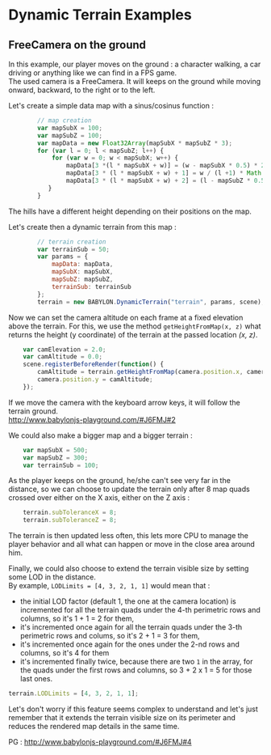 # Dynamic Terrain Examples

## FreeCamera on the ground

In this example, our player moves on the ground : a character walking, a car driving or anything like we can find in a FPS game.  
The used camera is a FreeCamera. It will keeps on the ground while moving onward, backward, to the right or to the left.  

Let's create a simple data map with a sinus/cosinus function :
```javascript
        // map creation
        var mapSubX = 100;
        var mapSubZ = 100;
        var mapData = new Float32Array(mapSubX * mapSubZ * 3);   
        for (var l = 0; l < mapSubZ; l++) {           
            for (var w = 0; w < mapSubX; w++) {                
                mapData[3 *(l * mapSubX + w)] = (w - mapSubX * 0.5) * 2.0;
                mapData[3 * (l * mapSubX + w) + 1] = w / (l +1) * Math.sin(l / 2) * Math.cos(w / 2) * 2.0;
                mapData[3 * (l * mapSubX + w) + 2] = (l - mapSubZ * 0.5) * 2.0;
           }            
        }

```
The hills have a different height depending on their positions on the map.  

Let's create then a dynamic terrain from this map :
```javascript
        // terrain creation
        var terrainSub = 50;
        var params = {
            mapData: mapData,
            mapSubX: mapSubX,
            mapSubZ: mapSubZ,
            terrainSub: terrainSub
        };
        terrain = new BABYLON.DynamicTerrain("terrain", params, scene);
```
Now we can set the camera altitude on each frame at a fixed elevation above the terrain.  For this, we use the method `getHeightFromMap(x, z)` what returns the height (y coordinate) of the terrain at the passed location _(x, z)_.  

```javascript
    var camElevation = 2.0;
    var camAltitude = 0.0;
    scene.registerBeforeRender(function() {
        camAltitude = terrain.getHeightFromMap(camera.position.x, camera.position.z) + camElevation;
        camera.position.y = camAltitude;
    });
```
If we move the camera with the keyboard arrow keys, it will follow the terrain ground.   
http://www.babylonjs-playground.com/#J6FMJ#2  

We could also make a bigger map and a bigger terrain : 
```javascript
    var mapSubX = 500;
    var mapSubZ = 300;
    var terrainSub = 100;
```
As the player keeps on the ground, he/she can't see very far in the distance, so we can choose to update the terrain only after 8 map quads crossed over either on the X axis, either on the Z axis :
```javascript
    terrain.subToleranceX = 8;
    terrain.subToleranceZ = 8;
```
The terrain is then updated less often, this lets more CPU to manage the player behavior and all what can happen or move in the close area around him.  

Finally, we could also choose to extend the terrain visible size by setting some LOD in the distance.  
By example, `LODLimits = [4, 3, 2, 1, 1]` would mean that :  

* the initial LOD factor (default 1, the one at the camera location) is incremented for all the terrain quads under the 4-th perimetric rows and columns, so it's 1 + 1 = 2 for them, 
* it's incremented once again for all the terrain quads under the 3-th perimetric rows and colums, so it's 2 + 1 = 3 for them,
* it's incremented once again for the ones under the 2-nd rows and columns, so it's 4 for them
* it's incremented finally twice, because there are two `1` in the array, for the quads under the first rows and columns, so 3 + 2 x 1 = 5 for those last ones.  

```javascript
terrain.LODLimits = [4, 3, 2, 1, 1];
```
Let's don't worry if this feature seems complex to understand and let's just remember that it extends the terrain visible size on its perimeter and reduces the rendered map details in the same time.  

PG : http://www.babylonjs-playground.com/#J6FMJ#4  